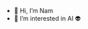 - 👋 Hi, I’m Nam
- 👀 I’m interested in AI 👽

<!---
hoangnam-hvn/hoangnam-hvn is a ✨ special ✨ repository because its `README.md` (this file) appears on your GitHub profile.
You can click the Preview link to take a look at your changes.
--->
